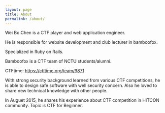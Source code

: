 ```yaml
---
layout: page
title: About
permalink: /about/
---
```

Wei Bo Chen is a CTF player and web application engineer.

He is responsible for website development and club lecturer in bamboofox.

Specialized in Ruby on Rails. 

Bamboofox is a CTF team of NCTU students/alumni.

CTFtime: https://ctftime.org/team/9871

With strong security background learned from various CTF competitions, he is able to design safe software with well security concern. Also he loved to share new technical knowledge with other people.

In Auguet 2015, he shares his experience about CTF competition in HITCON community. Topic is CTF for Beginner.
